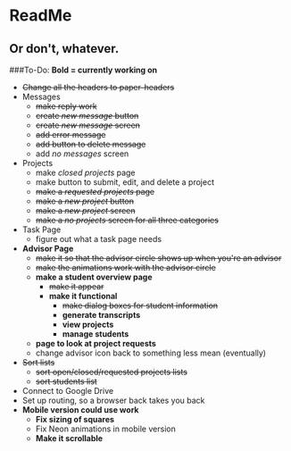 # ReadMe
## Or don't, whatever.

###To-Do:
**Bold = currently working on**

- ~~Change all the headers to paper-headers~~
- Messages
  - ~~make reply work~~
  - ~~create _new message_ button~~
  - ~~create _new message_ screen~~
  - ~~add error message~~
  - ~~add button to delete message~~
  - add _no messages_ screen
- Projects
  - make _closed projects_ page
  - make button to submit, edit, and delete a project
  - ~~make a _requested projects_ page~~
  -	~~make a _new project_ button~~
  - ~~make a _new project_ screen~~
  - ~~make a _no projects_ screen for all three categories~~
- Task Page
  - figure out what a task page needs
- **Advisor Page**
  - ~~make it so that the advisor circle shows up when you're an advisor~~
  - ~~make the animations work with the advisor circle~~
  - **make a student overview page**
  	- ~~make it appear~~
  	- **make it functional**
  		- ~~make dialog boxes for student information~~
  		- **generate transcripts**
  		- **view projects**
  		- **manage students**
  - **page to look at project requests**
  - change advisor icon back to something less mean (eventually)
- ~~Sort lists~~
  - ~~sort open/closed/requested projects lists~~
  - ~~sort students list~~
- Connect to Google Drive
- Set up routing, so a browser back takes you back
- **Mobile version could use work**
  - **Fix sizing of squares**
  - Fix Neon animations in mobile version
  - **Make it scrollable**
